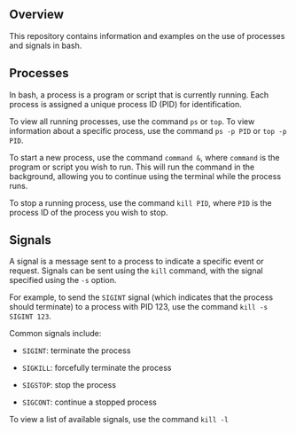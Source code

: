## Overview



This repository contains information and examples on the use of processes and signals in bash.

## Processes



In bash, a process is a program or script that is currently running. Each process is assigned a unique process ID (PID) for identification.



To view all running processes, use the command `ps` or `top`. To view information about a specific process, use the command `ps -p PID` or `top -p PID`.



To start a new process, use the command `command &`, where `command` is the program or script you wish to run. This will run the command in the background, allowing you to continue using the terminal while the process runs.



To stop a running process, use the command `kill PID`, where `PID` is the process ID of the process you wish to stop.



## Signals



A signal is a message sent to a process to indicate a specific event or request. Signals can be sent using the `kill` command, with the signal specified using the `-s` option.



For example, to send the `SIGINT` signal (which indicates that the process should terminate) to a process with PID 123, use the command `kill -s SIGINT 123`.



Common signals include:

- `SIGINT`: terminate the process

- `SIGKILL`: forcefully terminate the process

- `SIGSTOP`: stop the process

- `SIGCONT`: continue a stopped process



To view a list of available signals, use the command `kill -l`
